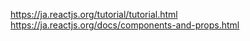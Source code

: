 https://ja.reactjs.org/tutorial/tutorial.html
https://ja.reactjs.org/docs/components-and-props.html

